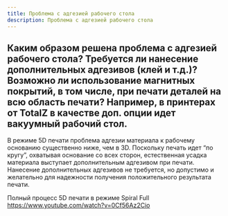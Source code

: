 ```yaml
---
title: Проблема с адгезией рабочего стола
description: Проблема с адгезией рабочего стола
---
```


## Каким образом решена проблема с адгезией рабочего стола? Требуется ли нанесение дополнительных адгезивов (клей и т.д.)? Возможно ли использование магнитных покрытий, в том числе, при печати деталей на всю область печати? Например, в принтерах от TotalZ в качестве доп. опции идет вакуумный рабочий стол.

В режиме 5D печати проблема адгезии материала к рабочему основанию существенно ниже, чем в 3D. Поскольку печать идет “по кругу”, охватывая основание со всех сторон, естественная усадка материала выступает дополнительным адгезивом при печати. Нанесение дополнительных адгезивов не требуется, но допустимо и желательно для надежности получения положительного результата печати. 

Полный процесс 5D печати в режиме Spiral Full https://www.youtube.com/watch?v=0Cf56Az2Cio 